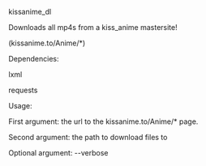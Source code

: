 kissanime_dl


Downloads all mp4s from a kiss_anime mastersite!

(kissanime.to/Anime/*)


Dependencies:

lxml

requests


Usage:

First argument: the url to the kissanime.to/Anime/* page.

Second argument: the path to download files to

Optional argument: --verbose

